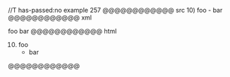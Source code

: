 //T has-passed:no
example 257
@@@@@@@@@@@@ src
10) foo
    - bar
@@@@@@@@@@@@ xml
<?xml version="1.0" encoding="UTF-8"?>
<!DOCTYPE document SYSTEM "CommonMark.dtd">
<document xmlns="http://commonmark.org/xml/1.0">
  <list type="ordered" start="10" delim="paren" tight="true">
    <item>
      <paragraph>
        <text>foo</text>
      </paragraph>
      <list type="bullet" tight="true">
        <item>
          <paragraph>
            <text>bar</text>
          </paragraph>
        </item>
      </list>
    </item>
  </list>
</document>
@@@@@@@@@@@@ html
<ol start="10">
<li>foo
<ul>
<li>bar</li>
</ul>
</li>
</ol>
@@@@@@@@@@@@
